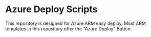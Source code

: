 # Azure Deploy Scripts

This repository is designed for Azure ARM easy deploy. Most ARM templates in this repository offer the "Azure Deploy" Button.

